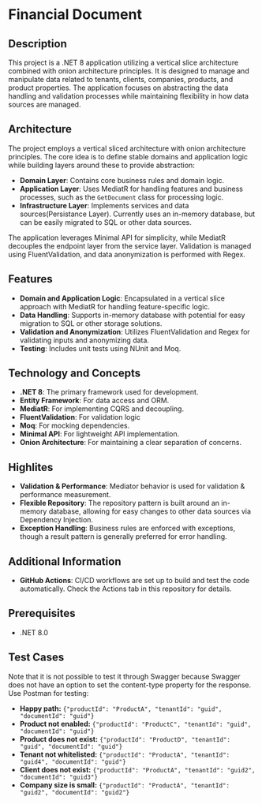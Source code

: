 # Financial Document

## Description
This project is a .NET 8 application utilizing a vertical slice architecture combined with onion architecture principles. It is designed to manage and manipulate data related to tenants, clients, companies, products, and product properties. The application focuses on abstracting the data handling and validation processes while maintaining flexibility in how data sources are managed.

## Architecture
The project employs a vertical sliced architecture with onion architecture principles. The core idea is to define stable domains and application logic while building layers around these to provide abstraction:

- **Domain Layer**: Contains core business rules and domain logic.
- **Application Layer**: Uses MediatR for handling features and business processes, such as the `GetDocument` class for processing logic.
- **Infrastructure Layer**: Implements services and data sources(Persistance Layer). Currently uses an in-memory database, but can be easily migrated to SQL or other data sources.

The application leverages Minimal API for simplicity, while MediatR decouples the endpoint layer from the service layer. Validation is managed using FluentValidation, and data anonymization is performed with Regex.

## Features
- **Domain and Application Logic**: Encapsulated in a vertical slice approach with MediatR for handling feature-specific logic.
- **Data Handling**: Supports in-memory database with potential for easy migration to SQL or other storage solutions.
- **Validation and Anonymization**: Utilizes FluentValidation and Regex for validating inputs and anonymizing data.
- **Testing**: Includes unit tests using NUnit and Moq.

## Technology and Concepts
- **.NET 8**: The primary framework used for development.
- **Entity Framework**: For data access and ORM.
- **MediatR**: For implementing CQRS and decoupling.
- **FluentValidation**: For validation logic
- **Moq**: For mocking dependencies.
- **Minimal API**: For lightweight API implementation.
- **Onion Architecture**: For maintaining a clear separation of concerns.

## Highlites
- **Validation & Performance**: Mediator behavior is used for validation & performance measurement.
- **Flexible Repository**: The repository pattern is built around an in-memory database, allowing for easy changes to other data sources via Dependency Injection.
- **Exception Handling**: Business rules are enforced with exceptions, though a result pattern is generally preferred for error handling.

## Additional Information
- **GitHub Actions**: CI/CD workflows are set up to build and test the code automatically. Check the Actions tab in this repository for details.

## Prerequisites
- .NET 8.0

## Test Cases

Note that it is not possible to test it through Swagger because Swagger does not have an option to set the content-type property for the response. Use Postman for testing:

- **Happy path:** `{"productId": "ProductA", "tenantId": "guid", "documentId": "guid"}`
- **Product not enabled:** `{"productId": "ProductC", "tenantId": "guid", "documentId": "guid"}`
- **Product does not exist:** `{"productId": "ProductD", "tenantId": "guid", "documentId": "guid"}`
- **Tenant not whitelisted:** `{"productId": "ProductA", "tenantId": "guid4", "documentId": "guid"}`
- **Client does not exist:** `{"productId": "ProductA", "tenantId": "guid2", "documentId": "guid3"}`
- **Company size is small:** `{"productId": "ProductA", "tenantId": "guid2", "documentId": "guid2"}`
